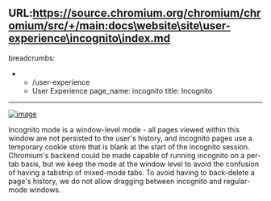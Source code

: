 URL:https://source.chromium.org/chromium/chromium/src/+/main:docs\website\site\user-experience\incognito\index.md
---
breadcrumbs:
- - /user-experience
  - User Experience
page_name: incognito
title: Incognito
---

[<img alt="image"
src="/user-experience/incognito/incognito2.png">](/user-experience/incognito/incognito2.png)

Incognito mode is a window-level mode - all pages viewed within this window are
not persisted to the user's history, and incognito pages use a temporary cookie
store that is blank at the start of the incognito session.
Chromium's backend could be made capable of running incognito on a per-tab
basis, but we keep the mode at the window level to avoid the confusion of having
a tabstrip of mixed-mode tabs.
To avoid having to back-delete a page's history, we do not allow dragging
between incognito and regular-mode windows.
